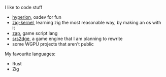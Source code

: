 I like to code stuff

 - [hyperion](https://github.com/hyperion-os/hyperion), osdev for fun
 - [zig-kernel](https://github.com/xor-bits/zig-kernel), learning zig the most reasonable way, by making an os with it
 - [zap](https://github.com/xor-bits/zap), game script lang
 - [srs2dge](https://github.com/xor-bits/srs2dge), a game engine that I am planning to rewrite
 - some WGPU projects that aren't public

My favourite languages:

 - Rust
 - Zig
